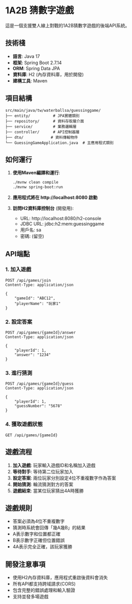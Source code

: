 # 1A2B 猜數字遊戲

這是一個支援雙人線上對戰的1A2B猜數字遊戲的後端API系統。

## 技術棧

- **語言**: Java 17
- **框架**: Spring Boot 2.7.14
- **ORM**: Spring Data JPA
- **資料庫**: H2 (內存資料庫，用於開發)
- **建構工具**: Maven

## 項目結構

```
src/main/java/tw/waterballsa/guessinggame/
├── entity/          # JPA實體類別
├── repository/      # 資料存取層介面
├── service/         # 業務邏輯層
├── controller/      # API控制器層
├── dto/            # 資料傳輸物件
└── GuessingGameApplication.java  # 主應用程式類別
```

## 如何運行

1. **使用Maven編譯和運行**:
   ```bash
   ./mvnw clean compile
   ./mvnw spring-boot:run
   ```

2. **應用程式將在 http://localhost:8080 啟動**

3. **訪問H2資料庫控制台** (開發用):
   - URL: http://localhost:8080/h2-console
   - JDBC URL: jdbc:h2:mem:guessinggame
   - 用戶名: sa
   - 密碼: (留空)

## API端點

### 1. 加入遊戲
```http
POST /api/games/join
Content-Type: application/json

{
    "gameId": "ABC12",
    "playerName": "玩家1"
}
```

### 2. 設定答案
```http
POST /api/games/{gameId}/answer
Content-Type: application/json

{
    "playerId": 1,
    "answer": "1234"
}
```

### 3. 進行猜測
```http
POST /api/games/{gameId}/guess
Content-Type: application/json

{
    "playerId": 1,
    "guessNumber": "5678"
}
```

### 4. 獲取遊戲狀態
```http
GET /api/games/{gameId}
```

## 遊戲流程

1. **加入遊戲**: 玩家輸入遊戲ID和名稱加入遊戲
2. **等待對手**: 等待第二位玩家加入
3. **設定答案**: 兩位玩家分別設定4位不重複數字作為答案
4. **開始猜測**: 輪流猜測對方的答案
5. **遊戲結束**: 當某位玩家猜出4A時獲勝

## 遊戲規則

- 答案必須為4位不重複數字
- 猜測時系統會回傳「幾A幾B」的結果
- A表示數字和位置都正確
- B表示數字正確但位置錯誤
- 4A表示完全正確，該玩家獲勝

## 開發注意事項

- 使用H2內存資料庫，應用程式重啟後資料會消失
- 所有API都支持跨域請求(CORS)
- 包含完整的錯誤處理和輸入驗證
- 支持並發多場遊戲
